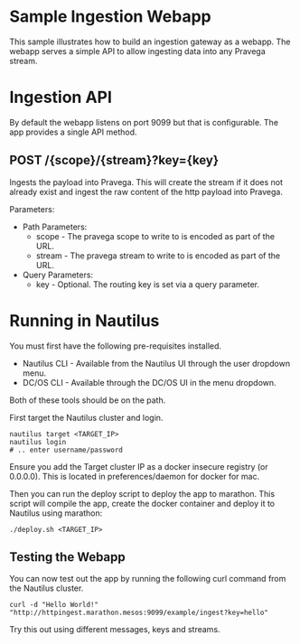 # Sample Ingestion Webapp

This sample illustrates how to build an ingestion gateway as a webapp. The webapp serves a simple API to allow ingesting data into any Pravega stream.

# Ingestion API

By default the webapp listens on port 9099 but that is configurable. The app provides a single API method.

## POST /{scope}/{stream}?key={key}

Ingests the payload into Pravega. This will create the stream if it does not already exist and ingest the raw content of the http payload into Pravega.

Parameters:

* Path Parameters:
    * scope - The pravega scope to write to is encoded as part of the URL.
    * stream - The pravega stream to write to is encoded as part of the URL.
* Query Parameters:
    * key - Optional. The routing key is set via a query parameter.

# Running in Nautilus

You must first have the following pre-requisites installed.

* Nautilus CLI - Available from the Nautilus UI through the user dropdown menu.
* DC/OS CLI - Available through the DC/OS UI in the menu dropdown.

Both of these tools should be on the path.

First target the Nautilus cluster and login.

```
nautilus target <TARGET_IP>
nautilus login
# .. enter username/password
```

Ensure you add the Target cluster IP as a docker insecure registry (or 0.0.0.0). This is located in preferences/daemon for docker for mac.

Then you can run the deploy script to deploy the app to marathon. This script will compile the app, create the docker container and deploy it to Nautilus using marathon:

```
./deploy.sh <TARGET_IP>
```

## Testing the Webapp

You can now test out the app by running the following curl command from the Nautilus cluster.

```
curl -d "Hello World!" "http://httpingest.marathon.mesos:9099/example/ingest?key=hello"
```

Try this out using different messages, keys and streams.

